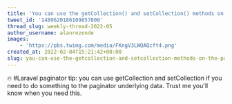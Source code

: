 ```yaml
---
title: 'You can use the getCollection() and setCollection() methods on the paginator to interact with the underlying data'
tweet_id: '1489620186109857800'
thread_slug: weekly-thread-2022-05
author_username: alanrezende
images:
    - 'https://pbs.twimg.com/media/FKngV3LWQAQcft4.png'
created_at: 2022-02-04T15:21:42+00:00
slug: you-can-use-the-getcollection-and-setcollection-methods-on-the-paginator-to-interact-with-the-underlying-data
---
```

🔥 #Laravel paginator tip: you can use getCollection and setCollection if you need to do something to the paginator underlying data. Trust me you'll know when you need this.
